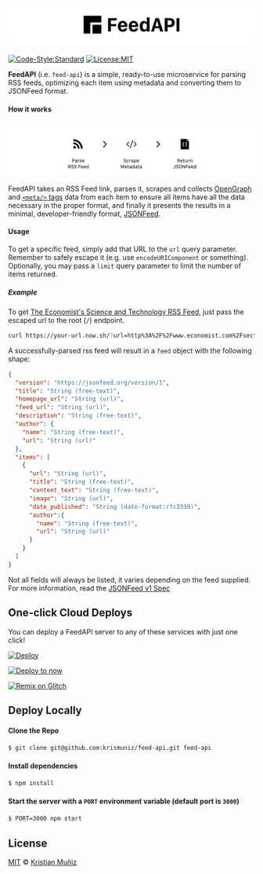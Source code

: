 # [![FeedAPI](/assets/header.svg)](https://www.github.com/krismuniz/feed-api)

[![Code-Style:Standard](https://img.shields.io/badge/code%20style-standard-green.svg?style=flat-square)](http://standardjs.com/) [![License:MIT](https://img.shields.io/badge/license-MIT-blue.svg?style=flat-square)](http://opensource.org/licenses/MIT)

**FeedAPI** (i.e. `feed-api`) is a simple, ready-to-use microservice for parsing RSS feeds, optimizing each item using metadata and converting them to JSONFeed format.

#### How it works

[![Infographic: How FeedAPI works](/assets/how-it-works.svg)](https://www.github.com/krismuniz/feed-api)

FeedAPI takes an RSS Feed link, parses it, scrapes and collects [OpenGraph](http://ogp.me/) and [`<meta/>` tags](https://developer.mozilla.org/en/docs/Web/HTML/Element/meta) data from each item to ensure all items have all the data necessary in the proper format, and finally it presents the results in a minimal, developer-friendly format, [JSONFeed](https://jsonfeed.org).

#### Usage

To get a specific feed, simply add that URL to the `url` query parameter. Remember to safely escape it (e.g. use `encodeURIComponent` or something). Optionally, you may pass a `limit` query parameter to limit the number of items returned.

##### Example

To get [The Economist's Science and Technology RSS Feed](http://www.economist.com/sections/science-technology/rss.xml), just pass the escaped url to the root (`/`) endpoint.

```bash
curl https://your-url.now.sh/?url=http%3A%2F%2Fwww.economist.com%2Fsections%2Fscience-technology%2Frss.xml
```

A successfully-parsed rss feed will result in a `feed` object with the following shape:

```json
{
  "version": "https://jsonfeed.org/version/1",
  "title": "String (free-text)",
  "homepage_url": "String (url)",
  "feed_url": "String (url)",
  "description": "String (free-text)",
  "author": {
    "name": "String (free-text)",
    "url": "String (url)"
  },
  "items": [
    {
      "url": "String (url)",
      "title": "String (free-text)",
      "content_text": "String (free-text)",
      "image": "String (url)",
      "date_published": "String (date-format:rfc3339)",
      "author":{  
        "name": "String (free-text)",
        "url": "String (url)"
      }
    }
  ]
}
```

Not all fields will always be listed, it varies depending on the feed supplied. For more information, read the [JSONFeed v1 Spec](https://jsonfeed.org/version/1)

## One-click Cloud Deploys

You can deploy a FeedAPI server to any of these services with just one click!

[![Deploy](https://www.herokucdn.com/deploy/button.svg)](https://heroku.com/deploy?template=https://github.com/krismuniz/feed-api.git)

[![Deploy to now](https://deploy.now.sh/static/button.svg)](https://deploy.now.sh/?repo=https://github.com/krismuniz/feed-api)

[![Remix on Glitch](https://cdn.glitch.com/2703baf2-b643-4da7-ab91-7ee2a2d00b5b%2Fremix-button.svg)](https://glitch.com/edit/#!/import/github/krismuniz/feed-api)

## Deploy Locally

#### Clone the Repo

```bash
$ git clone git@github.com:krismuniz/feed-api.git feed-api
```

#### Install dependencies

```bash
$ npm install
```

#### Start the server with a `PORT` environment variable (default port is `3000`)

```bash
$ PORT=3000 npm start
```

## License

[MIT](https://github.com/krismuniz/feed-api/blob/master/LICENSE.md) © [Kristian Muñiz](https://www.krismuniz.com)
